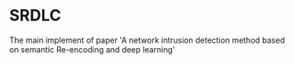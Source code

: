 # SRDLC
The main implement of paper 'A network intrusion detection method based on semantic Re-encoding and deep learning'
